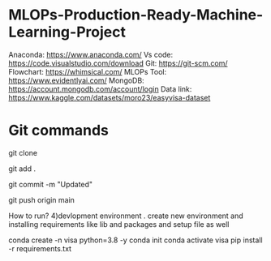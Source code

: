 # MLOPs-Production-Ready-Machine-Learning-Project


Anaconda: https://www.anaconda.com/
Vs code: https://code.visualstudio.com/download
Git: https://git-scm.com/
Flowchart: https://whimsical.com/
MLOPs Tool: https://www.evidentlyai.com/
MongoDB: https://account.mongodb.com/account/login
Data link: https://www.kaggle.com/datasets/moro23/easyvisa-dataset


# Git commands
git clone 

git add .

git commit -m "Updated"

git push origin main



How to run?
4)devlopment environment
. create new environment and installing requirements like lib and packages and setup file as well 

conda create -n visa python=3.8 -y
conda init
conda activate visa
pip install -r requirements.txt